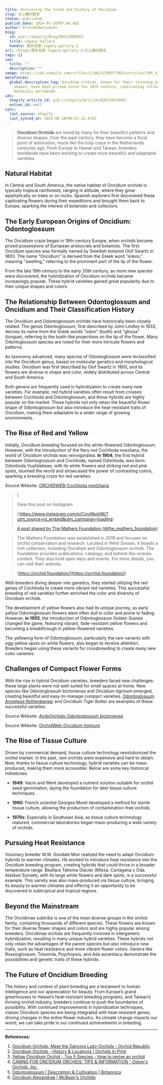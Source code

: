```yaml
---
title: Uncovering the trend and history of Oncidium
slug: 文心蘭的歷史
status: published
publish_date: 2024-07-16T07:46:49Z
author: OrchidsHwuluduen
blog:
  id: gid://shopify/Blog/88313888957
  title: Legacy Gallery
  handle: 歷史走廊-legacy-gallery-1
url: /blogs/歷史走廊-legacy-gallery-1/文心蘭的歷史
tags: []
seo:
  title: ""
  description: ""
image: https://cdn.shopify.com/s/files/1/0623/5907/7053/articles/IMG_4795.jpg?v=1741338866
metafields:
  global.description_tag: Oncidium orchids, known for their stunning patterns and
    shapes, have been prized since the 19th century, captivating collectors and
    botanists worldwide.
ids:
  shopify_article_id: gid://shopify/Article/628716535997
  notion_id: null
sync:
  last_source: shopify
  last_synced_at: 2025-08-18T09:47:31.976Z
---
```


> **Oncidium Orchids** are loved by many for their beautiful patterns and diverse shapes. Over the past century, they have become a focal point of admiration, much like the tulip craze in the Netherlands centuries ago. From Europe to Hawaii and Taiwan, breeders worldwide have been working to create more beautiful and adaptable varieties.  
>   

## Natural Habitat

In Central and South America, the native habitat of Oncidium orchids is typically tropical rainforests, ranging in altitude, where they grow epiphytically on trees or on rocks. Spanish explorers first discovered these captivating flowers during their expeditions and brought them back to Europe, sparking the interest of botanists and collectors.  
  

## The Early European Origins of Oncidium: Odontoglossum

The Oncidium craze began in 19th-century Europe, when orchids became prized possessions of European aristocrats and botanists. The first Oncidium species was formally named by Swedish botanist Olof Swartz in 1800. The name "Oncidium" is derived from the Greek word "onkos," meaning "swelling," referring to the prominent part of the lip of the flower.

From the late 19th century to the early 20th century, as more new species were discovered, the hybridization of Oncidium orchids became increasingly popular. These hybrid varieties gained great popularity due to their unique shapes and colors.  
  

## The Relationship Between Odontoglossum and Oncidium and Their Classification History

The Oncidium and Odontoglossum orchids have historically been closely related. The genus Odontoglossum, first described by John Lindley in 1833, derives its name from the Greek words "odon" (tooth) and "glossa" (tongue), referring to the tooth-like projections on the lip of the flower. Many Odontoglossum species are noted for their more intricate flowers and patterns.

As taxonomy advanced, many species of Odontoglossum were reclassified into the Oncidium genus, based on molecular genetics and morphological studies. Oncidium was first described by Olof Swartz in 1800, and its flowers are diverse in shape and color, widely distributed across Central and South America.

Both genera are frequently used in hybridization to create many new varieties. For example, red hybrid varieties often result from crosses between Cochlioda and Odontoglossum, and these hybrids are highly popular on the market. These hybrids not only retain the beautiful flower shape of Odontoglossum but also introduce the heat-resistant traits of Oncidium, making them adaptable to a wider range of growing environments.  
  

## The Rise of Red and Yellow

Initially, Oncidium breeding focused on the white-flowered Odontoglossum. However, with the introduction of the fiery red Cochlioda noezliana, the world of Oncidium orchids was reinvigorated. **In 1904**, the first hybrid between Odontoglossum and Cochlioda, named Odontioda, was born. Odontioda Vuylstekeae, with its white flowers and striking red and pink spots, stunned the world and showcased the power of contrasting colors, sparking a breeding craze for red varieties.

Source Website: [ORCHIDWEB-Cochlioda noetzliana](https://www.example.com)

> [
> 
>   
> 
>   
> 
>   
> 
>   
> 
> View this post on Instagram
> 
>   
> 
>   
> 
>   
> 
>   
> 
>   
> 
>   
> 
>   
> 
>   
> 
>   
> 
>   
> 
>   
> 
> 
> 
> 
> ](https://www.instagram.com/p/CoyiItkohNI/?utm_source=ig_embed&utm_campaign=loading)
> 
> [A post shared by The Mathers Foundation (@the\_mathers\_foundation)](https://www.instagram.com/p/CoyiItkohNI/?utm_source=ig_embed&utm_campaign=loading)

> The Mathers Foundation was established in 2019 and focuses on orchid conservation and research. Located in West Sussex, it boasts a rich collection, including Oncidium and Odontoglossum orchids. The foundation provides publications, catalogs, and behind-the-scenes content. They also hold open days and events. For more details, you can visit their website.

> [https://orchid.foundation/](https://orchid.foundation/)

With breeders diving deeper into genetics, they started utilizing the red genes of Cochlioda to create more vibrant red varieties. This successful breeding of red varieties further enriched the color and diversity of Oncidium orchids.

The development of yellow flowers also had its unique journey, as early yellow Odontoglossum flowers were often dull in color and prone to fading. However, **in 1955**, the introduction of Odontoglossum Golden Guinea changed the game, featuring vibrant, fade-resistant yellow flowers and becoming a breakthrough in yellow-flowered varieties.

The yellowing form of Odontoglossum, particularly the rare variants with egg-yellow spots on white flowers, also began to receive attention. Breeders began using these variants for crossbreeding to create many new color varieties.  
  

## Challenges of Compact Flower Forms

With the rise in hybrid Oncidium varieties, breeders faced new challenges: these large plants were not well-suited for small spaces at home. New species like Odontoglossum bictoniense and Oncidium tigrinum emerged, creating beautiful and easy-to-manage compact varieties. [Odontoglossum Anneliese Rothenberger](https://www.flickr.com/photos/nurelias/5947041876 "Odontoglossum Anneliese Rothenberger") and Oncidium Tiger Butter are examples of these successful varieties.  
  

Source Website: [AndyOrchids-Odontoglossum bictoniense](https://andysorchids.com/pictureframe.asp?picId=2120)

Source Website: [OrchidWeb-Oncidium tigrinum](https://www.orchidweb.com/orchids/oncidiinae/species/oncidium-tigrinum)

## The Rise of Tissue Culture

Driven by commercial demand, tissue culture technology revolutionized the orchid market. In the past, rare orchids were expensive and hard to obtain. Now, thanks to tissue culture technology, hybrid varieties can be mass-produced, making them more accessible. Below are some key historical milestones:

*   **1949**: Vacin and Went developed a nutrient solution suitable for orchid seed germination, laying the foundation for later tissue culture techniques.  
      
    
*   **1960**: French scientist Georges Morel developed a method for sterile tissue culture, allowing the production of contamination-free orchids.  
      
    
*   **1970s**: Especially in Southeast Asia, as tissue culture technology matured, commercial laboratories began mass-producing a wide variety of orchids.  
      
    

## Pursuing Heat Resistance

Visionary breeder W.W. Goodale Moir realized the need to adapt Oncidium hybrids to warmer climates. He worked to introduce heat resistance into the Oncidium breeding program, creating hybrids that could thrive in a broader temperature range. Beallara Tahoma Glacier (Mtssa. Cartagena x Oda. Alaskan Sunset), with its large white flowers and dark spots, is a successful example. This variety was also mass-produced via tissue culture, bringing its beauty to warmer climates and offering it an opportunity to be discovered in subtropical and tropical regions.  
  

## Beyond the Mainstream

The Oncidiinae subtribe is one of the most diverse groups in the orchid family, containing thousands of different species. These flowers are known for their diverse flower shapes and colors and are highly popular among breeders. Oncidiinae orchids are frequently involved in intergeneric hybridization, resulting in many unique hybrid varieties. These hybrids not only retain the advantages of the parent species but also introduce new traits, such as heat resistance and more vibrant flower colors. Genera like Rossioglossum, Tolumnia, Psychopsis, and Ada aurantiaca demonstrate the possibilities and genetic traits of these hybrids.  
  

## The Future of Oncidium Breeding

The history and context of plant breeding are a testament to human intelligence and our appreciation for beauty. From Europe’s grand greenhouses to Hawaii’s heat-resistant breeding programs, and Taiwan’s thriving orchid industry, breeders continue to push the boundaries of possibility. With continued improvements in hybridization techniques, classic Oncidium species are being integrated with heat-resistant genes, driving changes in the entire flower industry. As climate change impacts our world, we can take pride in our continued achievements in breeding.  
  

* * *

**References:**

1.  [Oncidium Orchids: Meet the Dancing Lady Orchids - Orchid Republic](www.orchidrepublic.com)
2.  [Oncidium Orchids - History & Locations | Orchids In Print](www.orchidsinprint.com)
3.  [Yellow Oncidium Orchid - Top 5 Species - How to revive an orchid](www.howtoreviveanorchid.com) 
4.  [CARING FOR ONCIDIUM ORCHIDS: TIPS & INFORMATION - Odom's Orchids, Inc.](www.odoms.com)
5.  [Odontoglossum | Description & Cultivation | Britannica](www.britannica.com)
6.  [Oncidium Alexandrae | McBean's Orchids](www.mcbeansorchids.com)

<!-- .iframe-container { position: relative; width: 100%; padding-bottom: 56.25%; /\* Aspect ratio 16:9 \*/ height: 0; overflow: hidden; } .iframe-container iframe { position: absolute; top: 0; left: 0; width: 100%; height: 100%; border: 0; } .instagram-container { display: flex; flex-wrap: wrap; justify-content: space-between; } .instagram-post { flex: 1 1 calc(50% - 10px); /\* Adjust width and spacing \*/ box-sizing: border-box; padding: 10px; } @media (max-width: 768px) { .instagram-post { flex: 1 1 100%; } } -->